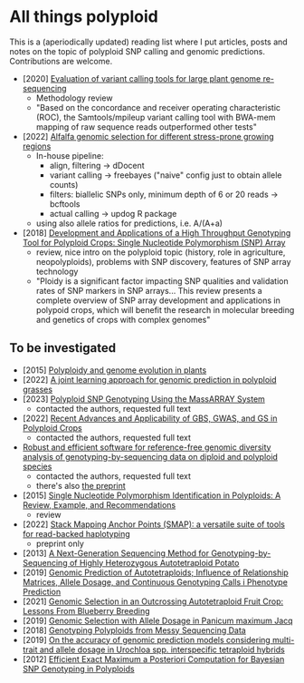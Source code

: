 # All things polyploid

This is a (aperiodically updated) reading list where I put articles, posts and notes on the topic of polyploid SNP calling and genomic predictions. Contributions are welcome.

* [2020] [Evaluation of variant calling tools for large plant genome re-sequencing](https://bmcbioinformatics.biomedcentral.com/articles/10.1186/s12859-020-03704-1)
  * Methodology review
  * "Based on the concordance and receiver operating characteristic (ROC), the Samtools/mpileup variant calling tool with BWA-mem mapping of raw sequence reads outperformed other tests"
* [2022] [Alfalfa genomic selection for different stress-prone growing regions](https://acsess.onlinelibrary.wiley.com/doi/full/10.1002/tpg2.20264)
  * In-house pipeline:
  	* align, filtering -> dDocent
  	* variant calling -> freebayes ("naive" config just to obtain allele counts)
 	* filters: biallelic SNPs only, minimum depth of 6 or 20 reads -> bcftools
  	* actual calling -> updog R package
  * using also allele ratios for predictions, i.e. A/(A+a)
* [2018] [Development and Applications of a High Throughput Genotyping Tool for Polyploid Crops: Single Nucleotide Polymorphism (SNP) Array](https://www.frontiersin.org/articles/10.3389/fpls.2018.00104/full)
	* review, nice intro on the polyploid topic (history, role in agriculture, neopolyploids), problems with SNP discovery, features of SNP array technology
	* "Ploidy is a significant factor impacting SNP qualities and validation rates of SNP markers in SNP arrays... This review presents a complete overview of SNP array development and applications in polypoid crops, which will benefit the research in molecular breeding and genetics of crops with complex genomes"
	
## To be investigated

* [2015] [Polyploidy and genome evolution in plants](https://www.sciencedirect.com/science/article/pii/S0959437X15001185?casa_token=LAet5jlt-KgAAAAA:5BZNAFkkq4ij0kGhz4VUzrxhbzfUSY8L9pns29BHQJ_ha9avGT0bkZtCM2xEDevuBgtw_1sh8ns)
* [2022] [A joint learning approach for genomic prediction in polyploid grasses](https://www.nature.com/articles/s41598-022-16417-7)
* [2023] [Polyploid SNP Genotyping Using the MassARRAY System](https://link.springer.com/protocol/10.1007/978-1-0716-3024-2_7)
  * contacted the authors, requested full text
* [2022] [Recent Advances and Applicability of GBS, GWAS, and GS in Polyploid Crops](https://onlinelibrary.wiley.com/doi/abs/10.1002/9781119745686.ch15)
  * contacted the authors, requested full text
* [Robust and efficient software for reference-free genomic diversity analysis of genotyping-by-sequencing data on diploid and polyploid species](https://onlinelibrary.wiley.com/doi/abs/10.1111/1755-0998.13477)
  * contacted the authors, requested full text
  * there's also [the preprint](https://www.biorxiv.org/content/10.1101/2020.11.28.402131v1.full.pdf)
* [2015] [Single Nucleotide Polymorphism Identification in Polyploids: A Review, Example, and Recommendations](https://www.cell.com/molecular-plant/pdf/S1674-2052(15)00130-6.pdf)
  * review
* [2022] [Stack Mapping Anchor Points (SMAP): a versatile suite of tools for read-backed haplotyping](https://www.biorxiv.org/content/10.1101/2022.03.10.483555v1.abstract)
  * preprint only
* [2013] [A Next-Generation Sequencing Method for Genotyping-by-Sequencing of Highly Heterozygous Autotetraploid Potato](https://journals.plos.org/plosone/article?id=10.1371/journal.pone.0062355)
* [2019] [Genomic Prediction of Autotetraploids; Influence of Relationship Matrices, Allele Dosage, and Continuous Genotyping Calls i Phenotype Prediction](https://www.ncbi.nlm.nih.gov/pmc/articles/PMC6469427/)
* [2021] [Genomic Selection in an Outcrossing Autotetraploid Fruit Crop: Lessons From Blueberry Breeding](https://www.ncbi.nlm.nih.gov/pmc/articles/PMC8236943/)
* [2019] [Genomic Selection with Allele Dosage in Panicum maximum Jacq](https://academic.oup.com/g3journal/article/9/8/2463/6026834?login=false)
* [2018] [Genotyping Polyploids from Messy Sequencing Data](https://www.ncbi.nlm.nih.gov/pmc/articles/PMC6218231/)
* [2019] [On the accuracy of genomic prediction models considering multi-trait and allele dosage in Urochloa spp. interspecific tetraploid hybrids](https://link.springer.com/article/10.1007/s11032-019-1002-7)
* [2012] [Efficient Exact Maximum a Posteriori Computation for Bayesian SNP Genotyping in Polyploids](https://journals.plos.org/plosone/article?id=10.1371/journal.pone.0030906)
